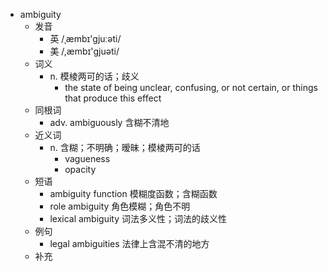 - ambiguity
  - 发音
    - 英 /ˌæmbɪ'gjuːəti/
    - 美 /,æmbɪ'ɡjuəti/
  - 词义
    - n. 模棱两可的话；歧义
      - the state of being unclear, confusing, or not certain, or things that produce this effect
  - 同根词
    - adv. ambiguously 含糊不清地
  - 近义词
    - n. 含糊；不明确；暧昧；模棱两可的话
      - vagueness
      - opacity
  - 短语
    - ambiguity function 模糊度函数；含糊函数
    - role ambiguity 角色模糊；角色不明
    - lexical ambiguity 词法多义性；词法的歧义性
  - 例句
    - legal ambiguities 法律上含混不清的地方
  - 补充